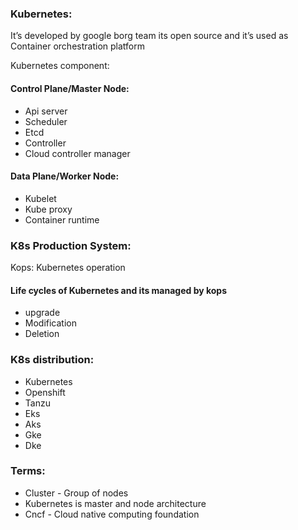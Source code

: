 ### Kubernetes:
It’s developed by google borg team its open source and it’s used as Container orchestration platform 

Kubernetes component:
#### Control Plane/Master Node:
- Api server
- Scheduler
- Etcd
- Controller 
- Cloud controller manager 

#### Data Plane/Worker Node:
- Kubelet
- Kube proxy
- Container runtime 

### K8s Production System:
Kops: Kubernetes operation 
#### Life cycles of Kubernetes and its managed by kops 
- upgrade 
- Modification 
- Deletion

### K8s distribution:
- Kubernetes 
- Openshift
- Tanzu
- Eks
- Aks
- Gke
- Dke

### Terms:
- Cluster - Group of nodes
- Kubernetes is master and node architecture 
- Cncf - Cloud native computing foundation 